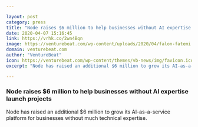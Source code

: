```yaml
---

layout: post
category: press
title: "Node raises $6 million to help businesses without AI expertise launch projects"
date: 2020-04-07 15:16:45
link: https://vrhk.co/2wn4Bqn
image: https://venturebeat.com/wp-content/uploads/2020/04/falon-fatemi.jpg?w=1200&strip=all
domain: venturebeat.com
author: "VentureBeat"
icon: https://venturebeat.com/wp-content/themes/vb-news/img/favicon.ico
excerpt: "Node has raised an additional $6 million to grow its AI-as-a-service platform for businesses without much technical expertise."

---
```


### Node raises $6 million to help businesses without AI expertise launch projects

Node has raised an additional $6 million to grow its AI-as-a-service platform for businesses without much technical expertise.